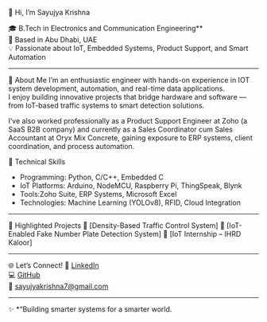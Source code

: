 👋 Hi, I’m Sayujya Krishna

🎓 B.Tech in Electronics and Communication Engineering**  
📍 Based in Abu Dhabi, UAE  
💡 Passionate about IoT, Embedded Systems, Product Support, and Smart Automation

---

🚀 About Me
I’m an enthusiastic engineer with hands-on experience in IOT system development, automation, and real-time data applications.  
I enjoy building innovative projects that bridge hardware and software — from IoT-based traffic systems to smart detection solutions.

I’ve also worked professionally as a Product Support Engineer at Zoho (a SaaS B2B company) and currently as a Sales Coordinator cum Sales Accountant at Oryx Mix Concrete, gaining exposure to ERP systems, client coordination, and process automation.

🧠 Technical Skills
- Programming: Python, C/C++, Embedded C  
- IoT Platforms: Arduino, NodeMCU, Raspberry Pi, ThingSpeak, Blynk  
- Tools:Zoho Suite, ERP Systems, Microsoft Excel  
- Technologies: Machine Learning (YOLOv8), RFID, Cloud Integration  

---

🔬 Highlighted Projects
📌 [Density-Based Traffic Control System] 
📌 [IoT-Enabled Fake Number Plate Detection System] 
📌 [IoT Internship – IHRD Kaloor]

---

🌐 Let’s Connect!
💼 [LinkedIn](https://www.linkedin.com/in/sayujya-krishna-a562b7258/)  
💻 [GitHub](https://github.com/sayujyakrishna)  
📧 sayujyakrishna7@gmail.com  

---

✨ *“Building smarter systems for a smarter world.
